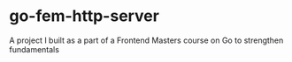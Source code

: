 # go-fem-http-server
A project I built as a part of a Frontend Masters course on Go to strengthen fundamentals
